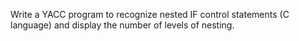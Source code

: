 Write a YACC program to recognize nested IF control statements (C language) and display the number of 
levels of nesting.

